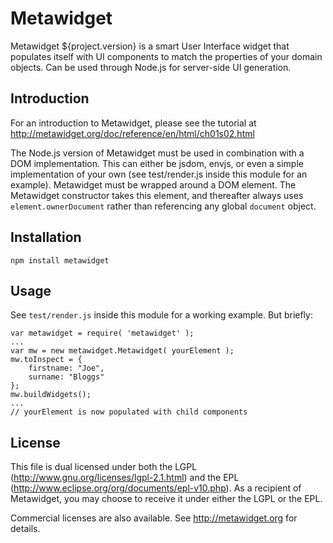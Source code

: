 # Metawidget

Metawidget ${project.version} is a smart User Interface widget that
populates itself with UI components to match the properties of your
domain objects. Can be used through Node.js for server-side UI generation.

## Introduction
For an introduction to Metawidget, please see the tutorial at
http://metawidget.org/doc/reference/en/html/ch01s02.html

The Node.js version of Metawidget must be used in combination with a DOM
implementation. This can either be jsdom, envjs, or even a simple implementation
of your own (see test/render.js inside this module for an example). Metawidget
must be wrapped around a DOM element. The Metawidget constructor takes this
element, and thereafter always uses `element.ownerDocument` rather than
referencing any global `document` object.

## Installation
`npm install metawidget`

## Usage
See `test/render.js` inside this module for a working example. But briefly:

    var metawidget = require( 'metawidget' );
    ...
    var mw = new metawidget.Metawidget( yourElement );
    mw.toInspect = {
	    firstname: "Joe",
	    surname: "Bloggs"
    };
    mw.buildWidgets();
    ...
    // yourElement is now populated with child components

## License

This file is dual licensed under both the LGPL
(http://www.gnu.org/licenses/lgpl-2.1.html) and the EPL
(http://www.eclipse.org/org/documents/epl-v10.php). As a
recipient of Metawidget, you may choose to receive it under either
the LGPL or the EPL.

Commercial licenses are also available. See http://metawidget.org
for details.
